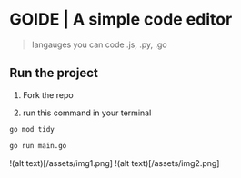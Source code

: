 # GOIDE | A simple code editor

> langauges you can code .js, .py, .go

## Run the project

1. Fork the repo

2. run this command in your terminal

```bash
go mod tidy

go run main.go
```

!(alt text)[/assets/img1.png]
!(alt text)[/assets/img2.png]
